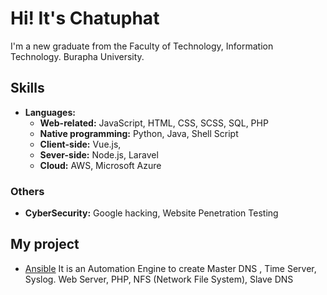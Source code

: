 # Hi! It's Chatuphat 
I'm a new graduate from the Faculty of Technology, Information Technology. Burapha University. 

## Skills
- **Languages:**
  - **Web-related:** JavaScript, HTML, CSS, SCSS, SQL, PHP
  - **Native programming:**  Python, Java, Shell Script 
  - **Client-side:** Vue.js, 
  - **Sever-side:** Node.js, Laravel
  - **Cloud:** AWS, Microsoft Azure

### Others
- **CyberSecurity:** Google hacking, Website Penetration Testing 

## My project
- [Ansible](https://github.com/chatuphat/Ansible) It is an Automation Engine to create Master DNS , Time Server, Syslog. Web Server, PHP, NFS (Network File System), Slave DNS
